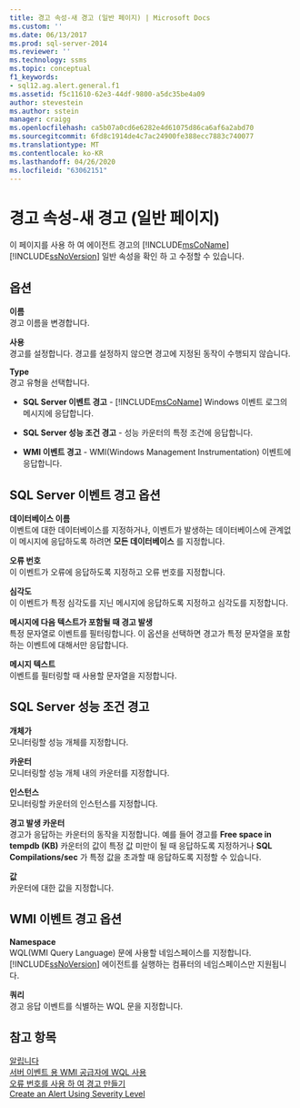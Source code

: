 ```yaml
---
title: 경고 속성-새 경고 (일반 페이지) | Microsoft Docs
ms.custom: ''
ms.date: 06/13/2017
ms.prod: sql-server-2014
ms.reviewer: ''
ms.technology: ssms
ms.topic: conceptual
f1_keywords:
- sql12.ag.alert.general.f1
ms.assetid: f5c11610-62e3-44df-9800-a5dc35be4a09
author: stevestein
ms.author: sstein
manager: craigg
ms.openlocfilehash: ca5b07a0cd6e6282e4d61075d86ca6af6a2abd70
ms.sourcegitcommit: 6fd8c1914de4c7ac24900fe388ecc7883c740077
ms.translationtype: MT
ms.contentlocale: ko-KR
ms.lasthandoff: 04/26/2020
ms.locfileid: "63062151"
---
```

# <a name="alert-properties-new-alert-general-page"></a>경고 속성-새 경고 (일반 페이지)
  이 페이지를 사용 하 여 에이전트 경고의 [!INCLUDE[msCoName](../../includes/msconame-md.md)] [!INCLUDE[ssNoVersion](../../includes/ssnoversion-md.md)] 일반 속성을 확인 하 고 수정할 수 있습니다.  
  
## <a name="options"></a>옵션  
 **이름**  
 경고 이름을 변경합니다.  
  
 **사용**  
 경고를 설정합니다. 경고를 설정하지 않으면 경고에 지정된 동작이 수행되지 않습니다.  
  
 **Type**  
 경고 유형을 선택합니다.  
  
-   **SQL Server 이벤트 경고** - [!INCLUDE[msCoName](../../includes/msconame-md.md)] Windows 이벤트 로그의 메시지에 응답합니다.  
  
-   **SQL Server 성능 조건 경고** - 성능 카운터의 특정 조건에 응답합니다.  
  
-   **WMI 이벤트 경고** - WMI(Windows Management Instrumentation) 이벤트에 응답합니다.  
  
## <a name="sql-server-event-alert-options"></a>SQL Server 이벤트 경고 옵션  
 **데이터베이스 이름**  
 이벤트에 대한 데이터베이스를 지정하거나, 이벤트가 발생하는 데이터베이스에 관계없이 메시지에 응답하도록 하려면 **모든 데이터베이스** 를 지정합니다.  
  
 **오류 번호**  
 이 이벤트가 오류에 응답하도록 지정하고 오류 번호를 지정합니다.  
  
 **심각도**  
 이 이벤트가 특정 심각도를 지닌 메시지에 응답하도록 지정하고 심각도를 지정합니다.  
  
 **메시지에 다음 텍스트가 포함될 때 경고 발생**  
 특정 문자열로 이벤트를 필터링합니다. 이 옵션을 선택하면 경고가 특정 문자열을 포함하는 이벤트에 대해서만 응답합니다.  
  
 **메시지 텍스트**  
 이벤트를 필터링할 때 사용할 문자열을 지정합니다.  
  
## <a name="sql-server-performance-condition-alerts"></a>SQL Server 성능 조건 경고  
 **개체가**  
 모니터링할 성능 개체를 지정합니다.  
  
 **카운터**  
 모니터링할 성능 개체 내의 카운터를 지정합니다.  
  
 **인스턴스**  
 모니터링할 카운터의 인스턴스를 지정합니다.  
  
 **경고 발생 카운터**  
 경고가 응답하는 카운터의 동작을 지정합니다. 예를 들어 경고를 **Free space in tempdb (KB)** 카운터의 값이 특정 값 미만이 될 때 응답하도록 지정하거나 **SQL Compilations/sec** 가 특정 값을 초과할 때 응답하도록 지정할 수 있습니다.  
  
 **값**  
 카운터에 대한 값을 지정합니다.  
  
## <a name="wmi-event-alert-options"></a>WMI 이벤트 경고 옵션  
 **Namespace**  
 WQL(WMI Query Language) 문에 사용할 네임스페이스를 지정합니다. [!INCLUDE[ssNoVersion](../../includes/ssnoversion-md.md)] 에이전트를 실행하는 컴퓨터의 네임스페이스만 지원됩니다.  
  
 **쿼리**  
 경고 응답 이벤트를 식별하는 WQL 문을 지정합니다.  
  
## <a name="see-also"></a>참고 항목  
 [알립니다](alerts.md)   
 [서버 이벤트 용 WMI 공급자에 WQL 사용](../../relational-databases/wmi-provider-server-events/using-wql-with-the-wmi-provider-for-server-events.md)   
 [오류 번호를 사용 하 여 경고 만들기](create-an-alert-using-an-error-number.md)   
 [Create an Alert Using Severity Level](create-an-alert-using-severity-level.md)  
  
  
